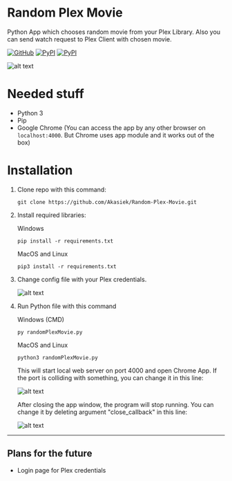 # Random Plex Movie
Python App which chooses random movie from your Plex Library. Also you can send watch request to Plex Client with chosen movie.

[![GitHub](https://img.shields.io/github/license/Akasiek/random-plex-movie?style=flat-square)](https://github.com/Akasiek/random-plex-movie/blob/main/LICENSE)
[![PyPI](https://img.shields.io/pypi/v/PlexAPI?label=PlexAPI&style=flat-square)](https://pypi.org/project/PlexAPI/4.5.2/)
[![PyPI](https://img.shields.io/pypi/v/Eel?label=Eel&style=flat-square)](https://pypi.org/project/Eel/)

![alt text](https://i.imgur.com/CKplHDk.jpg "Example")

# Needed stuff

- Python 3
- Pip
- Google Chrome (You can access the app by any other browser on `localhost:4000`. But Chrome uses app module and it works out of the box)

# Installation

1. Clone repo with this command:

    `git clone https://github.com/Akasiek/Random-Plex-Movie.git`

2. Install required libraries:

    Windows 

    `pip install -r requirements.txt`

    MacOS and Linux

    `pip3 install -r requirements.txt`

3. Change config file with your Plex credentials. 

    ![alt text](https://i.imgur.com/Y7WjVLb.jpg "Third step of the installation")

4. Run Python file with this command

    Windows (CMD)

    `py randomPlexMovie.py`

    MacOS and Linux

    `python3 randomPlexMovie.py`

    This will start local web server on port 4000 and open Chrome App. If the port is colliding with something, you can change it in this line:

    ![alt text](https://i.imgur.com/ABLhaJh.jpg "Fourth step of the installation")

    After closing the app window, the program will stop running. You can change it by deleting argument "close_callback" in this line:

    ![alt text](https://i.imgur.com/kcaZZgR.jpg "Fourth step of the installation")

***

## Plans for the future

- Login page for Plex credentials




